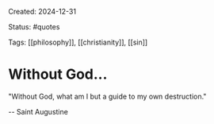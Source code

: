 Created: 2024-12-31

Status: #quotes 

Tags: [[philosophy]], [[christianity]], [[sin]]

# Without God...

"Without God, what am I but a guide to my own destruction."

-- Saint Augustine

